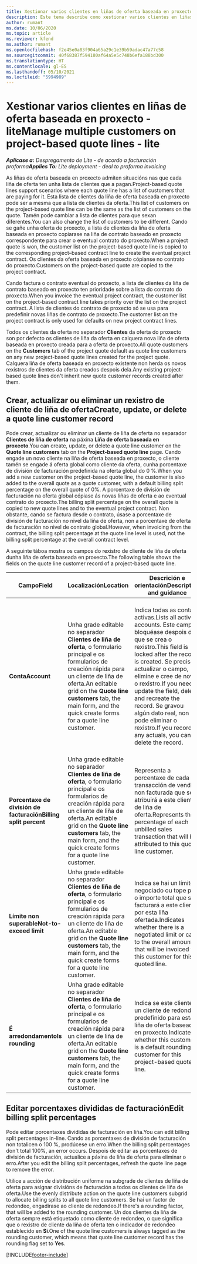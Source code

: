 ```yaml
---
title: Xestionar varios clientes en liñas de oferta baseada en proxecto - lite
description: Este tema describe como xestionar varios clientes en liñas de oferta baseada en proxecto.
author: rumant
ms.date: 10/06/2020
ms.topic: article
ms.reviewer: kfend
ms.author: rumant
ms.openlocfilehash: f2e45e0a83f904a65a29c1e39b59adac47a77c58
ms.sourcegitcommit: 40f68387f594180af64a5e5c748b6efa188bd300
ms.translationtype: HT
ms.contentlocale: gl-ES
ms.lasthandoff: 05/10/2021
ms.locfileid: "5994989"
---
```

# <a name="manage-multiple-customers-on-project-based-quote-lines---lite"></a><span data-ttu-id="bfc72-103">Xestionar varios clientes en liñas de oferta baseada en proxecto - lite</span><span class="sxs-lookup"><span data-stu-id="bfc72-103">Manage multiple customers on project-based quote lines - lite</span></span>

<span data-ttu-id="bfc72-104">_**Aplícase a:** Despregamento de Lite - de acordo a facturación proforma_</span><span class="sxs-lookup"><span data-stu-id="bfc72-104">_**Applies To:** Lite deployment - deal to proforma invoicing_</span></span>

<span data-ttu-id="bfc72-105">As liñas de oferta baseada en proxecto admiten situacións nas que cada liña de oferta ten unha lista de clientes que a pagan.</span><span class="sxs-lookup"><span data-stu-id="bfc72-105">Project-based quote lines support scenarios where each quote line has a list of customers that are paying for it.</span></span> <span data-ttu-id="bfc72-106">Esta lista de clientes da liña de oferta baseada en proxecto pode ser a mesma que a lista de clientes da oferta.</span><span class="sxs-lookup"><span data-stu-id="bfc72-106">This list of customers on the project-based quote line can be the same as the list of customers on the quote.</span></span> <span data-ttu-id="bfc72-107">Tamén pode cambiar a lista de clientes para que sexan diferentes.</span><span class="sxs-lookup"><span data-stu-id="bfc72-107">You can also change the list of customers to be different.</span></span> <span data-ttu-id="bfc72-108">Cando se gañe unha oferta de proxecto, a lista de clientes da liña de oferta baseada en proxecto copiarase na liña de contrato baseado en proxecto correspondente para crear o eventual contrato do proxecto.</span><span class="sxs-lookup"><span data-stu-id="bfc72-108">When a project quote is won, the customer list on the project-based quote line is copied to the corresponding project–based contract line to create the eventual project contract.</span></span> <span data-ttu-id="bfc72-109">Os clientes da oferta baseada en proxecto cópianse no contrato do proxecto.</span><span class="sxs-lookup"><span data-stu-id="bfc72-109">Customers on the project-based quote are copied to the project contract.</span></span>

<span data-ttu-id="bfc72-110">Cando factura o contrato eventual do proxecto, a lista de clientes da liña de contrato baseado en proxecto ten prioridade sobre a lista do contrato do proxecto.</span><span class="sxs-lookup"><span data-stu-id="bfc72-110">When you invoice the eventual project contract, the customer list on the project-based contract line takes priority over the list on the project contract.</span></span> <span data-ttu-id="bfc72-111">A lista de clientes do contrato de proxecto só se usa para predefinir novas liñas de contrato de proxecto.</span><span class="sxs-lookup"><span data-stu-id="bfc72-111">The customer list on the project contract is only used for defaults on new project contract lines.</span></span>

<span data-ttu-id="bfc72-112">Todos os clientes da oferta no separador **Clientes** da oferta do proxecto son por defecto os clientes de liña da oferta en calquera nova liña de oferta baseada en proxecto creada para a oferta de proxecto.</span><span class="sxs-lookup"><span data-stu-id="bfc72-112">All quote customers on the **Customers** tab of the project quote default as quote line customers on any new project-based quote lines created for the project quote.</span></span> <span data-ttu-id="bfc72-113">Calquera liña de oferta baseada en proxecto existente non herda os novos rexistros de clientes da oferta creados despois dela.</span><span class="sxs-lookup"><span data-stu-id="bfc72-113">Any existing project-based quote lines don't inherit new quote customer records created after them.</span></span>

## <a name="create-update-or-delete-a-quote-line-customer-record"></a><span data-ttu-id="bfc72-114">Crear, actualizar ou eliminar un rexistro de cliente de liña de oferta</span><span class="sxs-lookup"><span data-stu-id="bfc72-114">Create, update, or delete a quote line customer record</span></span>

<span data-ttu-id="bfc72-115">Pode crear, actualizar ou eliminar un cliente de liña de oferta no separador **Clientes de liña de oferta** na páxina **Liña de oferta baseada en proxecto**.</span><span class="sxs-lookup"><span data-stu-id="bfc72-115">You can create, update, or delete a quote line customer on the **Quote line customers** tab on the **Project-based quote line** page.</span></span> <span data-ttu-id="bfc72-116">Cando engade un novo cliente na liña de oferta baseada en proxecto, o cliente tamén se engade á oferta global como cliente da oferta, cunha porcentaxe de división de facturación predefinida na oferta global do 0 %.</span><span class="sxs-lookup"><span data-stu-id="bfc72-116">When you add a new customer on the project-based quote line, the customer is also added to the overall quote as a quote customer, with a default billing split percentage on the overall quote of 0%.</span></span> <span data-ttu-id="bfc72-117">A porcentaxe de división de facturación na oferta global cópiase ás novas liñas de oferta e ao eventual contrato do proxecto.</span><span class="sxs-lookup"><span data-stu-id="bfc72-117">The billing split percentage on the overall quote is copied to new quote lines and to the eventual project contract.</span></span> <span data-ttu-id="bfc72-118">Non obstante, cando se factura desde o contrato, úsase a porcentaxe de división de facturación no nivel da liña de oferta, non a porcentaxe de oferta de facturación no nivel de contrato global.</span><span class="sxs-lookup"><span data-stu-id="bfc72-118">However, when invoicing from the contract, the billing split percentage at the quote line level is used, not the billing split percentage at the overall contract level.</span></span> 

<span data-ttu-id="bfc72-119">A seguinte táboa mostra os campos do rexistro de cliente de liña de oferta dunha liña de oferta baseada en proxecto.</span><span class="sxs-lookup"><span data-stu-id="bfc72-119">The following table shows the fields on the quote line customer record of a project-based quote line.</span></span>

| <span data-ttu-id="bfc72-120">Campo</span><span class="sxs-lookup"><span data-stu-id="bfc72-120">Field</span></span> | <span data-ttu-id="bfc72-121">Localización</span><span class="sxs-lookup"><span data-stu-id="bfc72-121">Location</span></span> | <span data-ttu-id="bfc72-122">Descrición e orientación</span><span class="sxs-lookup"><span data-stu-id="bfc72-122">Description and guidance</span></span> | <span data-ttu-id="bfc72-123">Impacto descendente</span><span class="sxs-lookup"><span data-stu-id="bfc72-123">Downstream impact</span></span> |
| --- | --- | --- | --- |
| <span data-ttu-id="bfc72-124">**Conta**</span><span class="sxs-lookup"><span data-stu-id="bfc72-124">**Account**</span></span> | <span data-ttu-id="bfc72-125">Unha grade editable no separador **Clientes de liña de oferta**, o formulario principal e os formularios de creación rápida para un cliente de liña de oferta.</span><span class="sxs-lookup"><span data-stu-id="bfc72-125">An editable grid on the **Quote line customers** tab, the main form, and the quick create forms for a quote line customer.</span></span> | <span data-ttu-id="bfc72-126">Indica todas as contas activas.</span><span class="sxs-lookup"><span data-stu-id="bfc72-126">Lists all active accounts.</span></span> <span data-ttu-id="bfc72-127">Este campo bloquéase despois de que se crea o rexistro.</span><span class="sxs-lookup"><span data-stu-id="bfc72-127">This field is locked after the record is created.</span></span> <span data-ttu-id="bfc72-128">Se precisa actualizar o campo, elimine e cree de novo o rexistro.</span><span class="sxs-lookup"><span data-stu-id="bfc72-128">If you need to update the field, delete and recreate the record.</span></span> <span data-ttu-id="bfc72-129">Se gravou algún dato real, non pode eliminar o rexistro.</span><span class="sxs-lookup"><span data-stu-id="bfc72-129">If you recorded any actuals, you can't delete the record.</span></span> | <span data-ttu-id="bfc72-130">Cando escolle unha conta da lista principal de contas para engadir, o cliente da liña de oferta tamén se engade como cliente da oferta ao gardalo.</span><span class="sxs-lookup"><span data-stu-id="bfc72-130">When you pick an account from the master list of accounts to add, the quote line customer is also added as a quote customer when you save it.</span></span> <span data-ttu-id="bfc72-131">Cando se gaña unha oferta, os clientes de liña de oferta tamén se copian aos clientes de liña de contrato do proxecto.</span><span class="sxs-lookup"><span data-stu-id="bfc72-131">When a quote is won, quote line customers are copied to the project contract line customers.</span></span> |
| <span data-ttu-id="bfc72-132">**Porcentaxe de división de facturación**</span><span class="sxs-lookup"><span data-stu-id="bfc72-132">**Billing split percent**</span></span> | <span data-ttu-id="bfc72-133">Unha grade editable no separador **Clientes de liña de oferta**, o formulario principal e os formularios de creación rápida para un cliente de liña de oferta.</span><span class="sxs-lookup"><span data-stu-id="bfc72-133">An editable grid on the **Quote line customers** tab, the main form, and the quick create forms for a quote line customer.</span></span> | <span data-ttu-id="bfc72-134">Representa a porcentaxe de cada transacción de vendas non facturada que se atribuirá a este cliente de liña de oferta.</span><span class="sxs-lookup"><span data-stu-id="bfc72-134">Represents the percentage of each unbilled sales transaction that will be attributed to this quote line customer.</span></span> | <span data-ttu-id="bfc72-135">Copiado aos clientes de liña de contrato de proxecto.</span><span class="sxs-lookup"><span data-stu-id="bfc72-135">Copied over to project contract line customers.</span></span> |
| <span data-ttu-id="bfc72-136">**Límite non superable**</span><span class="sxs-lookup"><span data-stu-id="bfc72-136">**Not-to-exceed limit**</span></span> | <span data-ttu-id="bfc72-137">Unha grade editable no separador **Clientes de liña de oferta**, o formulario principal e os formularios de creación rápida para un cliente de liña de oferta.</span><span class="sxs-lookup"><span data-stu-id="bfc72-137">An editable grid on the **Quote line customers** tab, the main form, and the quick create forms for a quote line customer.</span></span> | <span data-ttu-id="bfc72-138">Indica se hai un límite negociado ou tope para o importe total que se facturará a este cliente por esta liña ofertada.</span><span class="sxs-lookup"><span data-stu-id="bfc72-138">Indicates whether there is a negotiated limit or cap to the overall amount that will be invoiced to this customer for this quoted line.</span></span> | <span data-ttu-id="bfc72-139">Copiado aos clientes de liña de contrato do proxecto cando se gaña unha oferta.</span><span class="sxs-lookup"><span data-stu-id="bfc72-139">Copied over to project contract line customers when a quote is won.</span></span> |
| <span data-ttu-id="bfc72-140">**É arredondamento**</span><span class="sxs-lookup"><span data-stu-id="bfc72-140">**Is rounding**</span></span> | <span data-ttu-id="bfc72-141">Unha grade editable no separador **Clientes de liña de oferta**, o formulario principal e os formularios de creación rápida para un cliente de liña de oferta.</span><span class="sxs-lookup"><span data-stu-id="bfc72-141">An editable grid on the **Quote line customers** tab, the main form, and the quick create forms for a quote line customer.</span></span> | <span data-ttu-id="bfc72-142">Indica se este cliente é un cliente de redondeo predefinido para esta liña de oferta baseada en proxecto.</span><span class="sxs-lookup"><span data-stu-id="bfc72-142">Indicates whether this customer is a default rounding customer for this project-based quote line.</span></span> | <span data-ttu-id="bfc72-143">Copiado aos clientes de contrato do proxecto cando se gaña unha oferta.</span><span class="sxs-lookup"><span data-stu-id="bfc72-143">Copied over to project contract customers when a quote is won.</span></span> |

## <a name="edit-billing-split-percentages"></a><span data-ttu-id="bfc72-144">Editar porcentaxes divididas de facturación</span><span class="sxs-lookup"><span data-stu-id="bfc72-144">Edit billing split percentages</span></span>

<span data-ttu-id="bfc72-145">Pode editar porcentaxes divididas de facturación en liña.</span><span class="sxs-lookup"><span data-stu-id="bfc72-145">You can edit billing split percentages in-line.</span></span> <span data-ttu-id="bfc72-146">Cando as porcentaxes de división de facturación non totalicen o 100 %, prodúcese un erro.</span><span class="sxs-lookup"><span data-stu-id="bfc72-146">When the billing split percentages don't total 100%, an error occurs.</span></span> <span data-ttu-id="bfc72-147">Despois de editar as porcentaxes de división de facturación, actualice a páxina de liña de oferta para eliminar o erro.</span><span class="sxs-lookup"><span data-stu-id="bfc72-147">After you edit the billing split percentages, refresh the quote line page to remove the error.</span></span>

<span data-ttu-id="bfc72-148">Utilice a acción de distribución uniforme na subgrade de clientes de liña de oferta para asignar divisións de facturación a todos os clientes de liña de oferta.</span><span class="sxs-lookup"><span data-stu-id="bfc72-148">Use the evenly distribute action on the quote line customers subgrid to allocate billing splits to all quote line customers.</span></span> <span data-ttu-id="bfc72-149">Se hai un factor de redondeo, engadirase ao cliente de redondeo.</span><span class="sxs-lookup"><span data-stu-id="bfc72-149">If there's a rounding factor, that will be added to the rounding customer.</span></span> <span data-ttu-id="bfc72-150">Un dos clientes da liña de oferta sempre está etiquetado como cliente de redondeo, o que significa que o rexistro de cliente da liña de oferta ten o indicador de redondeo establecido en **Si**.</span><span class="sxs-lookup"><span data-stu-id="bfc72-150">One of the quote line customers is always tagged as the rounding customer, which means that quote line customer record has the rounding flag set to **Yes**.</span></span> 


[!INCLUDE[footer-include](../../includes/footer-banner.md)]